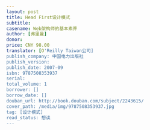 ```yaml
---
layout: post
title: Head First设计模式
subtitle: 
casename: Web架构师的基本素养
author: [弗里曼]
donor: 
price: CNY 98.00
translator: [O'Reilly Taiwan公司]
publish_company: 中国电力出版社
publish_version: 
publish_date: 2007-09
isbn: 9787508353937
serial: 
total_volume: 1
borrower: []
borrow_date: []
douban_url: http://book.douban.com/subject/2243615/
cover_path: /media/img/9787508353937.jpg
tag: [设计模式]
read_status: 想读
---
```

